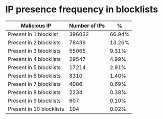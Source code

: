 # IP presence frequency in blocklists
| Malicious IP | Number of IPs | % |
|----|----|----|
| Present in 1 blocklist | 396032 | 66.94% |
| Present in 2 blocklists | 78439 | 13.26% |
| Present in 3 blocklists | 55065 | 9.31% |
| Present in 4 blocklists | 29547 | 4.99% |
| Present in 5 blocklists | 17214 | 2.91% |
| Present in 6 blocklists | 8310 | 1.40% |
| Present in 7 blocklists | 4086 | 0.69% |
| Present in 8 blocklists | 2234 | 0.38% |
| Present in 9 blocklists | 607 | 0.10% |
| Present in 10 blocklists | 104 | 0.02% |
